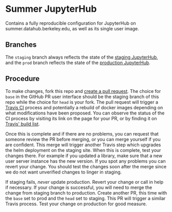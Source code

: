 # Summer JupyterHub

Contains a fully reproducible configuration for JupyterHub on
summer.datahub.berkeley.edu, as well as its single user image.

## Branches

The `staging` branch always reflects the state of the [staging JupyterHub](http://summer-test.datahub.berkeley.edu),
and the `prod` branch reflects the state of the [production JupyterHub](http://summer.datahub.berkeley.edu).

## Procedure

To make changes, fork this repo and [create a pull
request](https://help.github.com/articles/about-pull-requests/). The
choice for `base` in the GitHub PR user interface should be the staging
branch of this repo while the choice for `head` is your fork. The pull
request will trigger a [Travis CI](https://travis-ci.org/) process and
potentially a rebuild of docker images depending on what modifications
have been proposed. You can observe the status of the CI process by
visiting its link on the page for your PR, or by finding it on 
[Travis' build list](https://travis-ci.org/berkeley-dsep-infra/prob140hub/builds).

Once this is complete and if there are no problems, you can request that
someone review the PR before merging, or you can merge yourself if you
are confident. This merge will trigger another Travis step which
upgrades the helm deployment on the staging site. When this is complete,
test your changes there. For example if you updated a library, make sure
that a new user server instance has the new version. If you spot any
problems you can revert your change. You should test the changes soon
after the merge since we do not want unverified changes to linger in
staging.

If staging fails, *never* update production. Revert your change or 
call in help if necessary. If your change is successful, you will need
to merge the change from staging branch to production. Create another PR,
this time with the `base` set to prod and the `head` set to staging. This
PR will trigger a similar Travis process. Test your change on production
for good measure.

